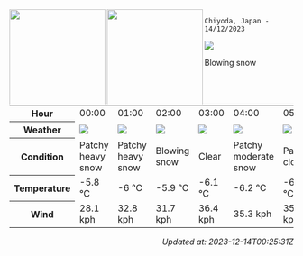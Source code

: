 <div><img align="left" height="170px" src="https://github-readme-stats.vercel.app/api?username=ryota-murakami&show_icons=true&theme=gotham" /><img align="left" height="170px" src="https://github-readme-stats.vercel.app/api/top-langs/?username=ryota-murakami&theme=gotham&layout=compact" /></div>



`Chiyoda, Japan - 14/12/2023`

<img src="https://cdn.weatherapi.com/weather/64x64/day/227.png"/>

Blowing snow


<table>
    <tr>
        <th>Hour</th>
        <td>00:00</td><td>01:00</td><td>02:00</td><td>03:00</td><td>04:00</td><td>05:00</td><td>06:00</td><td>07:00</td><td>08:00</td><td>09:00</td><td>10:00</td><td>11:00</td><td>12:00</td><td>13:00</td><td>14:00</td><td>15:00</td><td>16:00</td><td>17:00</td><td>18:00</td><td>19:00</td><td>20:00</td><td>21:00</td><td>22:00</td><td>23:00</td>
    </tr>
    <tr>
        <th>Weather</th>
        <td><img src="https://cdn.weatherapi.com/weather/64x64/night/335.png"></img></td><td><img src="https://cdn.weatherapi.com/weather/64x64/night/335.png"></img></td><td><img src="https://cdn.weatherapi.com/weather/64x64/night/227.png"></img></td><td><img src="https://cdn.weatherapi.com/weather/64x64/night/113.png"></img></td><td><img src="https://cdn.weatherapi.com/weather/64x64/night/329.png"></img></td><td><img src="https://cdn.weatherapi.com/weather/64x64/night/116.png"></img></td><td><img src="https://cdn.weatherapi.com/weather/64x64/night/116.png"></img></td><td><img src="https://cdn.weatherapi.com/weather/64x64/day/227.png"></img></td><td><img src="https://cdn.weatherapi.com/weather/64x64/day/326.png"></img></td><td><img src="https://cdn.weatherapi.com/weather/64x64/day/116.png"></img></td><td><img src="https://cdn.weatherapi.com/weather/64x64/day/227.png"></img></td><td><img src="https://cdn.weatherapi.com/weather/64x64/day/227.png"></img></td><td><img src="https://cdn.weatherapi.com/weather/64x64/day/227.png"></img></td><td><img src="https://cdn.weatherapi.com/weather/64x64/day/116.png"></img></td><td><img src="https://cdn.weatherapi.com/weather/64x64/day/113.png"></img></td><td><img src="https://cdn.weatherapi.com/weather/64x64/day/116.png"></img></td><td><img src="https://cdn.weatherapi.com/weather/64x64/night/113.png"></img></td><td><img src="https://cdn.weatherapi.com/weather/64x64/night/113.png"></img></td><td><img src="https://cdn.weatherapi.com/weather/64x64/night/113.png"></img></td><td><img src="https://cdn.weatherapi.com/weather/64x64/night/323.png"></img></td><td><img src="https://cdn.weatherapi.com/weather/64x64/night/323.png"></img></td><td><img src="https://cdn.weatherapi.com/weather/64x64/night/323.png"></img></td><td><img src="https://cdn.weatherapi.com/weather/64x64/night/323.png"></img></td><td><img src="https://cdn.weatherapi.com/weather/64x64/night/323.png"></img></td>
    </tr>
    <tr>
        <th>Condition</th>
        <td width="200px">Patchy heavy snow</td><td width="200px">Patchy heavy snow</td><td width="200px">Blowing snow</td><td width="200px">Clear</td><td width="200px">Patchy moderate snow</td><td width="200px">Partly cloudy</td><td width="200px">Partly cloudy</td><td width="200px">Blowing snow</td><td width="200px">Light snow</td><td width="200px">Partly cloudy</td><td width="200px">Blowing snow</td><td width="200px">Blowing snow</td><td width="200px">Blowing snow</td><td width="200px">Partly cloudy</td><td width="200px">Sunny</td><td width="200px">Partly cloudy</td><td width="200px">Clear</td><td width="200px">Clear</td><td width="200px">Clear</td><td width="200px">Patchy light snow</td><td width="200px">Patchy light snow</td><td width="200px">Patchy light snow</td><td width="200px">Patchy light snow</td><td width="200px">Patchy light snow</td>
    </tr>
    <tr>
        <th>Temperature</th>
        <td>-5.8 °C</td><td>-6 °C</td><td>-5.9 °C</td><td>-6.1 °C</td><td>-6.2 °C</td><td>-6.2 °C</td><td>-6.3 °C</td><td>-6.3 °C</td><td>-5.9 °C</td><td>-5 °C</td><td>-5.1 °C</td><td>-4.5 °C</td><td>-4.2 °C</td><td>-4.1 °C</td><td>-4 °C</td><td>-4.1 °C</td><td>-4.2 °C</td><td>-4.4 °C</td><td>-4.6 °C</td><td>-4.6 °C</td><td>-4.2 °C</td><td>-4.3 °C</td><td>-4.3 °C</td><td>-4.1 °C</td>
    </tr>
    <tr>
        <th>Wind</th>
        <td>28.1 kph</td><td>32.8 kph</td><td>31.7 kph</td><td>36.4 kph</td><td>35.3 kph</td><td>35.6 kph</td><td>35.3 kph</td><td>32.4 kph</td><td>32.4 kph</td><td>22 kph</td><td>29.9 kph</td><td>32.4 kph</td><td>34.2 kph</td><td>34.2 kph</td><td>34.9 kph</td><td>33.5 kph</td><td>33.8 kph</td><td>34.6 kph</td><td>30.6 kph</td><td>29.9 kph</td><td>31 kph</td><td>31 kph</td><td>32.4 kph</td><td>33.8 kph</td>
    </tr>
</table>


<div align="right">

*Updated at: 2023-12-14T00:25:31Z*

</div>

